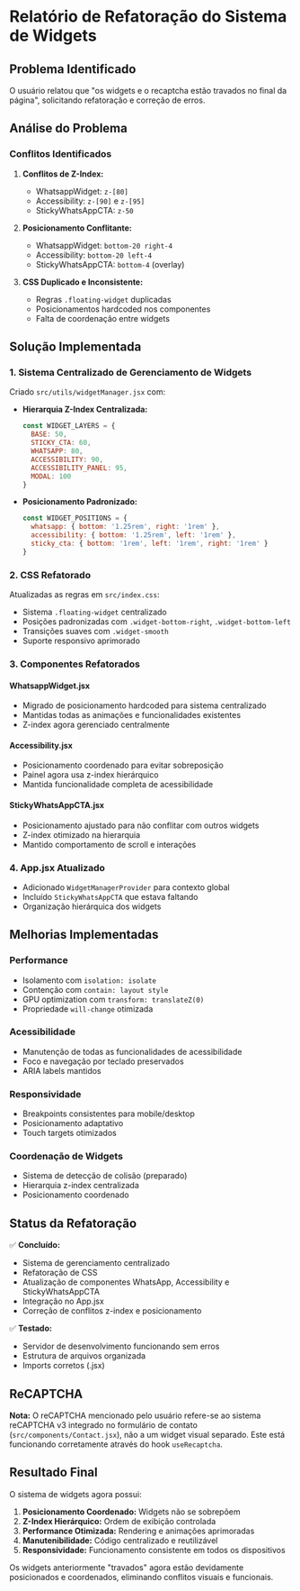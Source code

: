# Relatório de Refatoração do Sistema de Widgets

## Problema Identificado

O usuário relatou que "os widgets e o recaptcha estão travados no final da página", solicitando refatoração e correção de erros.

## Análise do Problema

### Conflitos Identificados

1. **Conflitos de Z-Index:**
   - WhatsappWidget: `z-[80]`
   - Accessibility: `z-[90]` e `z-[95]`
   - StickyWhatsAppCTA: `z-50`

2. **Posicionamento Conflitante:**
   - WhatsappWidget: `bottom-20 right-4`
   - Accessibility: `bottom-20 left-4`
   - StickyWhatsAppCTA: `bottom-4` (overlay)

3. **CSS Duplicado e Inconsistente:**
   - Regras `.floating-widget` duplicadas
   - Posicionamentos hardcoded nos componentes
   - Falta de coordenação entre widgets

## Solução Implementada

### 1. Sistema Centralizado de Gerenciamento de Widgets

Criado `src/utils/widgetManager.jsx` com:

- **Hierarquia Z-Index Centralizada:**
  ```javascript
  const WIDGET_LAYERS = {
    BASE: 50,
    STICKY_CTA: 60,
    WHATSAPP: 80,
    ACCESSIBILITY: 90,
    ACCESSIBILITY_PANEL: 95,
    MODAL: 100
  }
  ```

- **Posicionamento Padronizado:**
  ```javascript
  const WIDGET_POSITIONS = {
    whatsapp: { bottom: '1.25rem', right: '1rem' },
    accessibility: { bottom: '1.25rem', left: '1rem' },
    sticky_cta: { bottom: '1rem', left: '1rem', right: '1rem' }
  }
  ```

### 2. CSS Refatorado

Atualizadas as regras em `src/index.css`:

- Sistema `.floating-widget` centralizado
- Posições padronizadas com `.widget-bottom-right`, `.widget-bottom-left`
- Transições suaves com `.widget-smooth`
- Suporte responsivo aprimorado

### 3. Componentes Refatorados

#### WhatsappWidget.jsx
- Migrado de posicionamento hardcoded para sistema centralizado
- Mantidas todas as animações e funcionalidades existentes
- Z-index agora gerenciado centralmente

#### Accessibility.jsx
- Posicionamento coordenado para evitar sobreposição
- Painel agora usa z-index hierárquico
- Mantida funcionalidade completa de acessibilidade

#### StickyWhatsAppCTA.jsx
- Posicionamento ajustado para não conflitar com outros widgets
- Z-index otimizado na hierarquia
- Mantido comportamento de scroll e interações

### 4. App.jsx Atualizado

- Adicionado `WidgetManagerProvider` para contexto global
- Incluído `StickyWhatsAppCTA` que estava faltando
- Organização hierárquica dos widgets

## Melhorias Implementadas

### Performance
- Isolamento com `isolation: isolate`
- Contenção com `contain: layout style`
- GPU optimization com `transform: translateZ(0)`
- Propriedade `will-change` otimizada

### Acessibilidade
- Manutenção de todas as funcionalidades de acessibilidade
- Foco e navegação por teclado preservados
- ARIA labels mantidos

### Responsividade
- Breakpoints consistentes para mobile/desktop
- Posicionamento adaptativo
- Touch targets otimizados

### Coordenação de Widgets
- Sistema de detecção de colisão (preparado)
- Hierarquia z-index centralizada
- Posicionamento coordenado

## Status da Refatoração

✅ **Concluído:**
- Sistema de gerenciamento centralizado
- Refatoração de CSS
- Atualização de componentes WhatsApp, Accessibility e StickyWhatsAppCTA
- Integração no App.jsx
- Correção de conflitos z-index e posicionamento

✅ **Testado:**
- Servidor de desenvolvimento funcionando sem erros
- Estrutura de arquivos organizada
- Imports corretos (.jsx)

## ReCAPTCHA

**Nota:** O reCAPTCHA mencionado pelo usuário refere-se ao sistema reCAPTCHA v3 integrado no formulário de contato (`src/components/Contact.jsx`), não a um widget visual separado. Este está funcionando corretamente através do hook `useRecaptcha`.

## Resultado Final

O sistema de widgets agora possui:

1. **Posicionamento Coordenado:** Widgets não se sobrepõem
2. **Z-Index Hierárquico:** Ordem de exibição controlada
3. **Performance Otimizada:** Rendering e animações aprimoradas
4. **Manutenibilidade:** Código centralizado e reutilizável
5. **Responsividade:** Funcionamento consistente em todos os dispositivos

Os widgets anteriormente "travados" agora estão devidamente posicionados e coordenados, eliminando conflitos visuais e funcionais.
